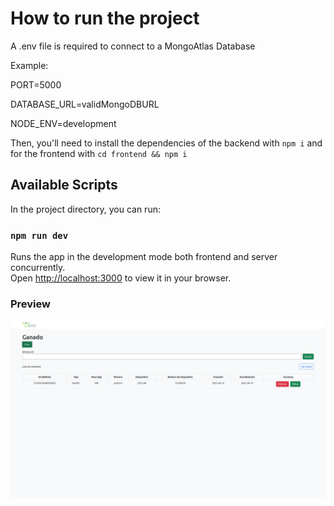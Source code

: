 # How to run the project

A .env file is required to connect to a MongoAtlas Database

Example:

PORT=5000

DATABASE_URL=validMongoDBURL

NODE_ENV=development

Then, you'll need to install the dependencies of the backend with `npm i` and for the frontend with `cd frontend && npm i`

## Available Scripts

In the project directory, you can run:

### `npm run dev`

Runs the app in the development mode both frontend and server concurrently.\
Open [http://localhost:3000](http://localhost:3000) to view it in your browser.


### Preview

![Main preview](preview/main.png)
